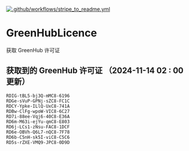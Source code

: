 [![.github/workflows/stripe_to_readme.yml](https://github.com/zjx-kimi/GreenHubLicence/actions/workflows/stripe_to_readme.yml/badge.svg)](https://github.com/zjx-kimi/GreenHubLicence/actions/workflows/stripe_to_readme.yml)
# GreenHubLicence
获取 GreenHub 许可证
## 获取到的 GreenHub 许可证 （2024-11-14 02 : 00 更新）
```
RDIG-tBL5-bj3Q-mMC8-6196
RDGe-sVuP-GPNj-sZC8-FC1C
RDCY-Ypke-ILlQ-UxC8-741A
RDBw-ClFg-wpoW-VIC8-6C27
RD7i-88ee-Vqj6-40C8-E36A
RD6m-M63i-ejYu-qmC8-E803
RD6j-LCs1-zNsu-FAC8-1DCF
RD6e-OBVh-Q6L7-nQC8-7F78
RD6b-C5nH-sk5I-viC8-C5C6
RD5s-rZXE-VMQ9-JPC8-0D9D
```

